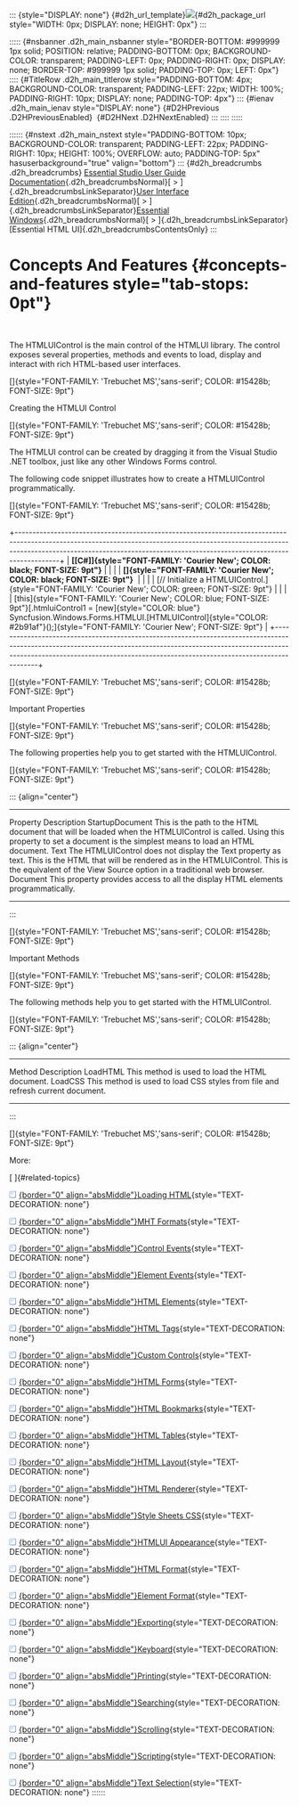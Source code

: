 ::: {style="DISPLAY: none"}
[](ms-xhelp:///?Id=d2h_url_template){#d2h_url_template}![](!package_url!){#d2h_package_url style="WIDTH: 0px; DISPLAY: none; HEIGHT: 0px"}
:::

::::: {#nsbanner .d2h_main_nsbanner style="BORDER-BOTTOM: #999999 1px solid; POSITION: relative; PADDING-BOTTOM: 0px; BACKGROUND-COLOR: transparent; PADDING-LEFT: 0px; PADDING-RIGHT: 0px; DISPLAY: none; BORDER-TOP: #999999 1px solid; PADDING-TOP: 0px; LEFT: 0px"}
:::: {#TitleRow .d2h_main_titlerow style="PADDING-BOTTOM: 4px; BACKGROUND-COLOR: transparent; PADDING-LEFT: 22px; WIDTH: 100%; PADDING-RIGHT: 10px; DISPLAY: none; PADDING-TOP: 4px"}
::: {#ienav .d2h_main_ienav style="DISPLAY: none"}
[](ms-xhelp:///?Id=7963ba34-946c-4d71-adc8-e006ad8d625a){#D2HPrevious .D2HPreviousEnabled}  [](ms-xhelp:///?Id=43cb4ee7-d6a4-4c7e-af6a-4b200269e1ae){#D2HNext .D2HNextEnabled}
:::
::::
:::::

:::::: {#nstext .d2h_main_nstext style="PADDING-BOTTOM: 10px; BACKGROUND-COLOR: transparent; PADDING-LEFT: 22px; PADDING-RIGHT: 10px; HEIGHT: 100%; OVERFLOW: auto; PADDING-TOP: 5px" hasuserbackground="true" valign="bottom"}
::: {#d2h_breadcrumbs .d2h_breadcrumbs}
[Essential Studio User Guide Documentation](ms-xhelp:///?Id=12457748-09e3-4d74-a240-8e049cedf030){.d2h_breadcrumbsNormal}[ \> ]{.d2h_breadcrumbsLinkSeparator}[User Interface Edition](ms-xhelp:///?Id=c29296b7-531c-413b-a0ec-488ca1f7f669){.d2h_breadcrumbsNormal}[ \> ]{.d2h_breadcrumbsLinkSeparator}[Essential Windows](ms-xhelp:///?Id=e60759d8-47a4-4570-9d7a-16a68d63f2ea){.d2h_breadcrumbsNormal}[ \> ]{.d2h_breadcrumbsLinkSeparator}[Essential HTML UI]{.d2h_breadcrumbsContentsOnly}
:::

# Concepts And Features {#concepts-and-features style="tab-stops: 0pt"}

 

The HTMLUIControl is the main control of the HTMLUI library. The control exposes several properties, methods and events to load, display and interact with rich HTML-based user interfaces.

[]{style="FONT-FAMILY: 'Trebuchet MS','sans-serif'; COLOR: #15428b; FONT-SIZE: 9pt"} 

Creating the HTMLUI Control

[]{style="FONT-FAMILY: 'Trebuchet MS','sans-serif'; COLOR: #15428b; FONT-SIZE: 9pt"} 

The HTMLUI control can be created by dragging it from the Visual Studio .NET toolbox, just like any other Windows Forms control.

The following code snippet illustrates how to create a HTMLUIControl programmatically.

[]{style="FONT-FAMILY: 'Trebuchet MS','sans-serif'; COLOR: #15428b; FONT-SIZE: 9pt"} 

+------------------------------------------------------------------------------------------------------------------------------------------------------------------------------------------------------------------------------------------------------+
| **[\[C#\]]{style="FONT-FAMILY: 'Courier New'; COLOR: black; FONT-SIZE: 9pt"}**                                                                                                                                                                       |
|                                                                                                                                                                                                                                                      |
| **[]{style="FONT-FAMILY: 'Courier New'; COLOR: black; FONT-SIZE: 9pt"}**                                                                                                                                                                             |
|                                                                                                                                                                                                                                                      |
| [// Initialize a HTMLUIControl.]{style="FONT-FAMILY: 'Courier New'; COLOR: green; FONT-SIZE: 9pt"}                                                                                                                                                   |
|                                                                                                                                                                                                                                                      |
| [this]{style="FONT-FAMILY: 'Courier New'; COLOR: blue; FONT-SIZE: 9pt"}[.htmluiControl1 = [new]{style="COLOR: blue"} Syncfusion.Windows.Forms.HTMLUI.[HTMLUIControl]{style="COLOR: #2b91af"}();]{style="FONT-FAMILY: 'Courier New'; FONT-SIZE: 9pt"} |
+------------------------------------------------------------------------------------------------------------------------------------------------------------------------------------------------------------------------------------------------------+

[]{style="FONT-FAMILY: 'Trebuchet MS','sans-serif'; COLOR: #15428b; FONT-SIZE: 9pt"} 

Important Properties

[]{style="FONT-FAMILY: 'Trebuchet MS','sans-serif'; COLOR: #15428b; FONT-SIZE: 9pt"} 

The following properties help you to get started with the HTMLUIControl.

[]{style="FONT-FAMILY: 'Trebuchet MS','sans-serif'; COLOR: #15428b; FONT-SIZE: 9pt"} 

::: {align="center"}
  ----------------- --------------------------------------------------------------------------------------------------------------------------------------------------------------------------------------------------------------
  Property          Description
  StartupDocument   This is the path to the HTML document that will be loaded when the HTMLUIControl is called. Using this property to set a document is the simplest means to load an HTML document.
  Text              The HTMLUIControl does not display the Text property as text. This is the HTML that will be rendered as in the HTMLUIControl. This is the equivalent of the View Source option in a traditional web browser.
  Document          This property provides access to all the display HTML elements programmatically.
  ----------------- --------------------------------------------------------------------------------------------------------------------------------------------------------------------------------------------------------------
:::

[]{style="FONT-FAMILY: 'Trebuchet MS','sans-serif'; COLOR: #15428b; FONT-SIZE: 9pt"} 

Important Methods

[]{style="FONT-FAMILY: 'Trebuchet MS','sans-serif'; COLOR: #15428b; FONT-SIZE: 9pt"} 

The following methods help you to get started with the HTMLUIControl.

[]{style="FONT-FAMILY: 'Trebuchet MS','sans-serif'; COLOR: #15428b; FONT-SIZE: 9pt"} 

::: {align="center"}
  ---------- --------------------------------------------------------------------------------
  Method     Description
  LoadHTML   This method is used to load the HTML document.
  LoadCSS    This method is used to load CSS styles from file and refresh current document.
  ---------- --------------------------------------------------------------------------------
:::

[]{style="FONT-FAMILY: 'Trebuchet MS','sans-serif'; COLOR: #15428b; FONT-SIZE: 9pt"} 

More:

[ ]{#related-topics}

[![](button.gif){border="0" align="absMiddle"}Loading HTML](ms-xhelp:///?Id=43cb4ee7-d6a4-4c7e-af6a-4b200269e1ae){style="TEXT-DECORATION: none"}

[![](button.gif){border="0" align="absMiddle"}MHT Formats](ms-xhelp:///?Id=f04cde59-4141-491f-9457-b063c57535e7){style="TEXT-DECORATION: none"}

[![](button.gif){border="0" align="absMiddle"}Control Events](ms-xhelp:///?Id=6b1e144c-e72e-4e8c-b660-68a6c5b797af){style="TEXT-DECORATION: none"}

[![](button.gif){border="0" align="absMiddle"}Element Events](ms-xhelp:///?Id=c6bd5160-9cd4-43c6-ac24-30be38474de5){style="TEXT-DECORATION: none"}

[![](button.gif){border="0" align="absMiddle"}HTML Elements](ms-xhelp:///?Id=aae39d32-dc39-4d21-aaa8-26cadaa44333){style="TEXT-DECORATION: none"}

[![](button.gif){border="0" align="absMiddle"}HTML Tags](ms-xhelp:///?Id=e2f7b4d3-2fdf-48e5-a144-5d44b29c1d76){style="TEXT-DECORATION: none"}

[![](button.gif){border="0" align="absMiddle"}Custom Controls](ms-xhelp:///?Id=877c6103-287e-415d-9155-3f3ef685e097){style="TEXT-DECORATION: none"}

[![](button.gif){border="0" align="absMiddle"}HTML Forms](ms-xhelp:///?Id=e3ad4d86-fecb-4b2a-9b2c-fe3899bfa015){style="TEXT-DECORATION: none"}

[![](button.gif){border="0" align="absMiddle"}HTML Bookmarks](ms-xhelp:///?Id=33362f83-8107-43ac-bbd5-c3dac69edb0d){style="TEXT-DECORATION: none"}

[![](button.gif){border="0" align="absMiddle"}HTML Tables](ms-xhelp:///?Id=b08818ac-563e-4652-a8f4-8226744d8f04){style="TEXT-DECORATION: none"}

[![](button.gif){border="0" align="absMiddle"}HTML Layout](ms-xhelp:///?Id=17a4d9cf-cafe-4dd2-80ca-de66b7a5985f){style="TEXT-DECORATION: none"}

[![](button.gif){border="0" align="absMiddle"}HTML Renderer](ms-xhelp:///?Id=9f67c9dc-c1e3-469f-8c7f-176ded2aeeab){style="TEXT-DECORATION: none"}

[![](button.gif){border="0" align="absMiddle"}Style Sheets CSS](ms-xhelp:///?Id=f035a77b-5395-4ad5-8d87-af365947ca45){style="TEXT-DECORATION: none"}

[![](button.gif){border="0" align="absMiddle"}HTMLUI Appearance](ms-xhelp:///?Id=3fd0254f-5007-418d-9f15-1663442493b8){style="TEXT-DECORATION: none"}

[![](button.gif){border="0" align="absMiddle"}HTML Format](ms-xhelp:///?Id=95cea2d2-0f16-4a2e-94f3-5a7976c66b80){style="TEXT-DECORATION: none"}

[![](button.gif){border="0" align="absMiddle"}Element Format](ms-xhelp:///?Id=4bf38ac5-9f31-4777-aa67-270482abaf2b){style="TEXT-DECORATION: none"}

[![](button.gif){border="0" align="absMiddle"}Exporting](ms-xhelp:///?Id=bf48aa24-db67-4947-9691-a72a9f06918a){style="TEXT-DECORATION: none"}

[![](button.gif){border="0" align="absMiddle"}Keyboard](ms-xhelp:///?Id=8ce87a7f-1058-4b58-a4e0-efcc1351da79){style="TEXT-DECORATION: none"}

[![](button.gif){border="0" align="absMiddle"}Printing](ms-xhelp:///?Id=0f4ecd17-71b6-4d91-91b5-52a49658f9e4){style="TEXT-DECORATION: none"}

[![](button.gif){border="0" align="absMiddle"}Searching](ms-xhelp:///?Id=87f59765-26be-4f7c-a229-276f0bcf3637){style="TEXT-DECORATION: none"}

[![](button.gif){border="0" align="absMiddle"}Scrolling](ms-xhelp:///?Id=5c3f452f-d3ed-4f6f-8cbd-8e7179669be6){style="TEXT-DECORATION: none"}

[![](button.gif){border="0" align="absMiddle"}Scripting](ms-xhelp:///?Id=825cc5dc-6b26-4691-8e6b-bca205065891){style="TEXT-DECORATION: none"}

[![](button.gif){border="0" align="absMiddle"}Text Selection](ms-xhelp:///?Id=fe3fbb1e-e50e-4c1e-85a1-0b00256273d3){style="TEXT-DECORATION: none"}
::::::
